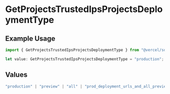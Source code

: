 # GetProjectsTrustedIpsProjectsDeploymentType

## Example Usage

```typescript
import { GetProjectsTrustedIpsProjectsDeploymentType } from "@vercel/sdk/models/getprojectsop.js";

let value: GetProjectsTrustedIpsProjectsDeploymentType = "production";
```

## Values

```typescript
"production" | "preview" | "all" | "prod_deployment_urls_and_all_previews"
```